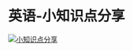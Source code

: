 # 英语-小知识点分享

[![小知识点分享](https://cdn.jsdelivr.net/gh/ylsislove/image-home/test/20200801233528.jpg)](https://cdn.jsdelivr.net/gh/ylsislove/image-home/test/20200801233528.jpg)
